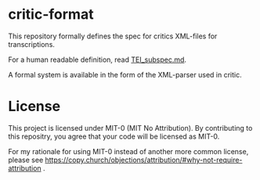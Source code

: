 # critic-format

This repository formally defines the spec for critics XML-files for transcriptions.

For a human readable definition, read [TEI_subspec.md](./TEI_subspec.md).

A formal system is available in the form of the XML-parser used in critic.

# License
This project is licensed under MIT-0 (MIT No Attribution).
By contributing to this repositry, you agree that your code will be licensed as MIT-0.

For my rationale for using MIT-0 instead of another more common license, please see
https://copy.church/objections/attribution/#why-not-require-attribution .

